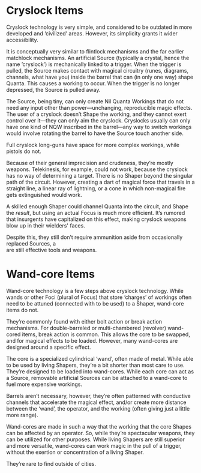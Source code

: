# Cryslock Items

Cryslock technology is very simple, and considered to be outdated in more developed and ‘civilized’ areas. However, its simplicity grants it wider accessibility.

It is conceptually very similar to flintlock mechanisms and the far earlier matchlock mechanisms. An artificial Source (typically a crystal, hence the name ’cryslock’) is mechanically linked to a trigger. When the trigger is pulled, the Source makes contact with magical circuitry (runes, diagrams, channels, what have you) inside the barrel that can (in only one way) shape Quanta. This causes a working to occur. When the trigger is no longer depressed, the Source is pulled away.

The Source, being tiny, can only create Nil Quanta Workings that do not need any input other than power—unchanging, reproducible magic effects. The user of a cryslock doesn’t Shape the working, and they cannot exert control over it—they can only aim the cryslock. Cryslocks usually can only have one kind of NQW inscribed in the barrel—any way to switch workings would involve rotating the barrel to have the Source touch another side.

Full cryslock long-guns have space for more complex workings, while pistols do not. 

Because of their general imprecision and crudeness, they’re mostly weapons. Telekinesis, for example, could not work, because the cryslock has no way of determining a target. There is no Shaper beyond the singular path of the circuit. However, creating a dart of magical force that travels in a straight line, a linear ray of lightning, or a cone in which non-magical fire gets extinguished would work.

A skilled enough Shaper could channel Quanta into the circuit, and Shape the *result*, but using an actual Focus is much more efficient. It’s rumored that insurgents have capitalized on this effect, making cryslock weapons blow up in their wielders' faces.

Despite this, they still don’t require ammunition aside from occasionally replaced Sources, a  
are still effective tools and weapons.

# Wand-core Items

Wand-core technology is a few steps above cryslock technology. While wands or other Foci (plural of Focus) that store ‘charges’ of workings often need to be attuned (connected with to be used) to a Shaper, wand-core items do not.

They’re commonly found with either bolt action or break action mechanisms. For double-barreled or multi-chambered (revolver) wand-cored items, break action is common.  This allows the core to be swapped, and for magical effects to be loaded. However, many wand-cores are designed around a specific effect.

The core is a specialized cylindrical ‘wand’, often made of metal. While able to be used by living Shapers, they’re a bit shorter than most care to use. They’re designed to be loaded into wand-cores. While each core can act as a Source, removable artificial Sources can be attached to a wand-core to fuel more expensive workings.   
   
Barrels aren’t necessary, however, they’re often patterned with conductive channels that accelerate the magical effect, and/or create more distance between the ‘wand’, the operator, and the working (often giving just a little more range). 

Wand-cores are made in such a way that the working that the core Shapes can be affected by an operator. So, while they’re spectacular weapons, they can be utilized for other purposes. While living Shapers are still superior and more versatile, wand-cores can work magic in the pull of a trigger, without the exertion or concentration of a living Shaper.

They’re rare to find outside of cities.   
